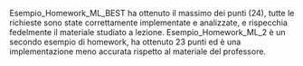 
Esempio_Homework_ML_BEST ha ottenuto il massimo dei punti (24), tutte le richieste sono state correttamente implementate e analizzate, e rispecchia fedelmente il materiale studiato a lezione.
Esempio_Homework_ML_2 è un secondo esempio di homework, ha ottenuto 23 punti ed è una implementazione meno accurata rispetto al materiale del professore.
